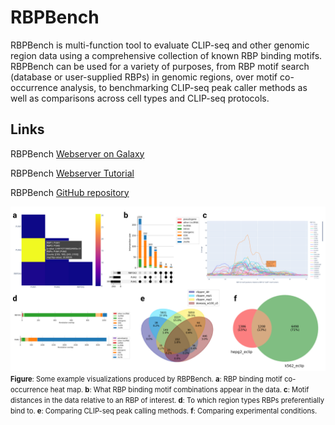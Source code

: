 # RBPBench

RBPBench is multi-function tool to evaluate CLIP-seq and other genomic region data 
using a comprehensive collection of known RBP binding motifs. RBPBench can be used 
for a variety of purposes, from RBP motif search (database or user-supplied RBPs) 
in genomic regions, over motif co-occurrence analysis, to benchmarking CLIP-seq peak 
caller methods as well as comparisons across cell types and CLIP-seq protocols.

## Links

RBPBench [Webserver on Galaxy](https://usegalaxy.eu/)

RBPBench [Webserver Tutorial](https://usegalaxy.eu/)

RBPBench [GitHub repository](https://github.com/michauhl/RBPBench)



![RBPBench example visualizations](assets/images/rbpbench_visualization_examples.png)
<span style="font-size: 80%;">
**Figure**: Some example visualizations produced by RBPBench. 
**a**: RBP binding motif co-occurrence heat map. 
**b**: What RBP binding motif combinations appear in the data. 
**c**: Motif distances in the data relative to an RBP of interest. 
**d**: To which region types RBPs preferentially bind to. 
**e**: Comparing CLIP-seq peak calling methods. 
**f**: Comparing experimental conditions.
</span>
